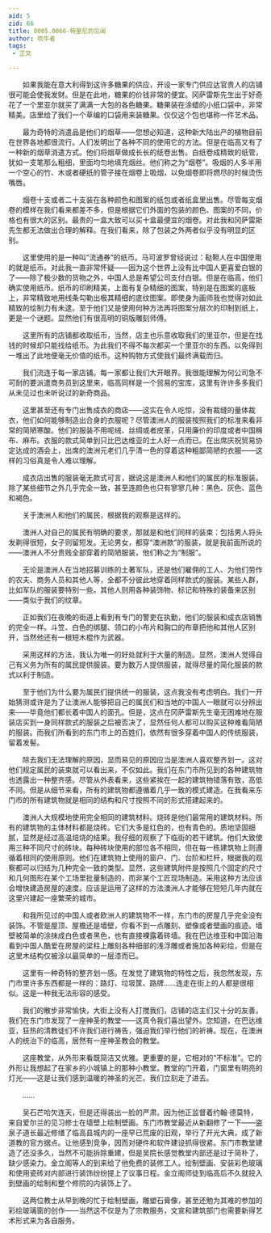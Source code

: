 ```yaml
---
aid: 5
zid: 66
title: 0005.0066-特里尼的见闻
author: 吹牛者
tags: 
 - 正文

---
```




　　如果我能在意大利得到这许多糖果的供应，开设一家专门供应达官贵人的店铺很可能会使我发财。但是在此地，糖果的价钱非常的便宜。冈萨雷斯先生出于好奇花了一个里亚尔就买了满满一大包的各色糖果。糖果装在涂蜡的小纸口袋中，非常精美。店里给了我们一个草编的口袋用来装糖果。仅仅这个包也堪称一件艺术品。

　　最为奇特的消遣品是他们的烟草——您想必知道，这种新大陆出产的植物目前在世界各地都很流行。人们发明出了各种不同的使用它的方法。但是在临高又有了一种新的烟草消遣方式。他们将烟草做成长长的纸卷出售。白纸卷成精致的纸管，犹如一支笔那么粗细，里面均匀地填充烟丝。他们称之为“烟卷”。吸烟的人多半用一个空心的竹、木或者硬纸的管子接在烟卷上吸烟，以免烟卷即将燃尽的时候烫伤嘴唇。

　　烟卷十支或者二十支装在各种颜色和图案的纸包或者纸盒里出售。尽管每支烟卷的模样在我们看来都差不多，但是根据它们外面的包装的颜色、图案的不同，价格也有很大的区别。最贵的一盒大致可以买十盒最便宜的烟卷。对此我和冈萨雷斯先生都无法做出合理的解释。在我们看来，除了包装之外两者似乎没有明显的区别。

　　这里使用的是一种叫“流通券”的纸币。马可波罗曾经说过：鞑靼人在中国使用的就是纸币。对此我一直非常怀疑——因为这个世界上没有比中国人更喜爱白银的了——除了极少数的货物之外，中国人总是希望公司支付白银。但是在临高，他们确实使用纸币。纸币的印刷精美，上面有复杂精细的图案，特别是在图案的底板上，非常精致地用线条勾勒出极其精细的底纹图案。即使身为画师我也觉得对如此精致的绘制力有未逮。至于他们又是使用何种方法再将图案分层次的印制到纸上，更是一个谜题。显然他们有很高明的铜版雕刻师傅。

　　这里所有的店铺都收取纸币，当然，店主也乐意收取我们的里亚尔，但是在找钱的时候却只能找给纸币。为此我们不得不每次都买一个里亚尔的东西。以免得到一堆出了此地便毫无价值的纸币。这种购物方式使我们最终满载而归。

　　我们流连于每一家店铺。每一家都让我们大开眼界。我很能理解为何公司急不可耐的要派遣商务员到这里来，临高同样是一个贸易的宝库，这里有许许多多我们从未见过也未听说过的新奇商品。

　　这里甚至还有专门出售成衣的商店——这实在令人吃惊，没有裁缝的量体裁衣，他们如何能够制造出合身的衣服呢？尽管澳洲人的服装按照我们的标准来看非常的简陋寒酸。他们的服装不用呢绒、丝绸或者皮革，只用廉价的印度或者中国棉布、麻布。衣服的款式简单到只比巴达维亚的土人好一点而已。在出席庆祝贸易协定达成的酒会上，出席的澳洲元老们几乎清一色的穿着这种粗鄙简陋的衣服——这样的习俗真是令人难以理解。

　　成衣店出售的服装毫无款式可言，据说这是澳洲人和他们的属民的标准服装。除了某些细节之外几乎完全一致，甚至连颜色也只有寥寥几种：黑色、灰色、蓝色和褐色。

　　关于澳洲人和他们的属民，根据我的观察是这样的。

　　澳洲人对自己的属民有明确的要求，那就是和他们同样的装束：包括男人将头发剃得很短，女子则留短发。无论男女，都穿“澳洲款”的服装，就是我前面所说的——澳洲人不分贵贱全部穿着的简陋服装，他们称之为“制服”。

　　无论是澳洲人在当地招募训练的土著军队，还是他们雇佣的工人、为他们劳作的农夫、商务人员和其他人等，全都不分彼此地穿着同样款式的服装。某些人群，比如军队的服装要特别一些。其他人则用各种装饰物、标记和特殊的装备来区别——类似于我们的纹章。

　　正如我们在夜晚的街道上看到有专门的警吏在执勤，他们的服装和成衣店销售的完全一样。斗笠、白色的绑腿、领口的小布片和胸口的布章把他和其他人区别开，当然他还有一根短木棍作为武器。

　　采用这样的方法，我认为唯一的好处就利于大量的制造。显然，澳洲人觉得自己有义务为所有的属民提供服装。要为数万人提供服装，就得尽量的简化服装的款式以利于制造。

　　至于他们为什么要为属民们提供统一的服装，这点我没有考虑明白。我们一开始猜测或许是为了让澳洲人能够把自己的属民们和当地的中国人一眼就可以分辨出来——毕竟他们都长着中国人的面孔。但是，这点在冈萨雷斯先生毫无困难地在服装店买到一身同样款式的服装之后被否决了，显然任何人都可以购买这种难看简陋的服装。而我们所看到的东门市上的百姓们，依然有很多穿着中国人的传统服装，留着发髻。

　　除去我们无法理解的原因，显而易见的原因应当是澳洲人喜欢整齐划一。这对他们规定属民的装束就可以看出来，不仅如此。我们在东门市所见到的各种建筑物也透露出一种整齐感。尽管从外表看来，这些紧挨在一起的建筑物错落有致，高低不同。但是从细节来看，所有的建筑物都遵循着几乎一致的模式建造。在我看来东门市的所有建筑物就是相同的结构和尺寸按照不同的形式搭建起来的。

　　澳洲人大规模地使用完全相同的建筑材料。烧砖是他们最常用的建筑材料。所有的建筑物的主体材料都是烧砖。它们大多是红色的，也有青色的。质地坚固细腻，显然是经过高温焙烧的结果。我仔细的观察了下临街的若干建筑。他们大致使用三种不同尺寸的砖块。每种砖块使用的部位各不相同，但在每一栋建筑物上则遵循着相同的使用原则。他们在建筑物上使用的窗户、门、台阶和栏杆，根据我的观察都可以归结为几种完全一致的类型。显然，这些建筑附件是按照几个固定的尺寸和几何图形在某个工场里批量制造的，而非某个工匠现场制造。采用这种方法应该会增快建造房屋的速度。应该是运用了这样的方法澳洲人才能够在短短几年内就在这里兴建起一座繁荣的城市。

　　和我所见过的中国人或者欧洲人的建筑物不一样，东门市的房屋几乎完全没有装饰。不管是屋顶、屋檐还是墙壁，你看不到一点雕刻、塑像或者壁画的痕迹。墙壁被简单的涂抹成白色或者黑色，也有直接裸露着砖墙。我在巴达维亚和中国沿海看到中国人酷爱在房屋的梁柱上雕刻各种细部的浅浮雕或者施加各种彩绘，但是在这里木结构仅被涂以最简单的一层漆而已。

　　这里有一种奇特的整齐划一感。在发觉了建筑物的特性之后，我忽然发现，东门市里许多东西都是一样的：路灯、垃圾筐、路牌……连走在街上的人都是很相似。这是一种我无法形容的感受。

　　我们的散步非常愉快，大街上没有人打搅我们，店铺的店主们又十分的友善。我们在东门市发现了一座神圣的教堂——这真令我们喜出望外。您知道，在巴达维亚，狂热的清教徒们不许我们进行祷告，强迫我们举行他们的祈祷。现在，在澳洲人的统治下的临高，居然有一座神圣教会的教堂。

　　这座教堂，从外形来看既简洁又优雅。更重要的是，它相对的“不标准”。它的外形让我想起了在家乡的小城镇上的那种小教堂。教堂的门开着，门窗里有明亮的灯光——这是让我们感到温暖的神圣的光芒。我们立刻走了进去。

　　……

　　吴石芒哈欠连天，但是还得装出一脸的严肃。因为他正监督着约翰·德莫特，来自爱尔兰的见习修士在墙壁上绘制壁画。东门市教堂最近从新翻修了一下——盗泉子道长最近修缮了临高县城内的一座早已荒废的旧观，举行了开光大典，成了新道教的官方据点。让他感到竞争，因而对硬件和软件建设抓得很紧。东门市教堂建造了还没多久，当然不可能拆除重建，但是吴院长感觉教堂内部还是过于简朴了，缺少感染力。金立阁等人的到来给了他免费的装修工人。绘制壁画、安装彩色玻璃和使用瓷砖对内部进行装饰纷纷提上了议事日程。金立阁师徒到临高后不久就投入到壁画的绘制和整个修院的内装饰上了。

　　这两位教士从早到晚的忙于绘制壁画，雕塑石膏像，甚至还勉为其难的参加的彩绘玻璃窗的创作——当然这不仅是为了宗教服务，文宣和建筑部门也需要新得艺术形式来为各自服务。



